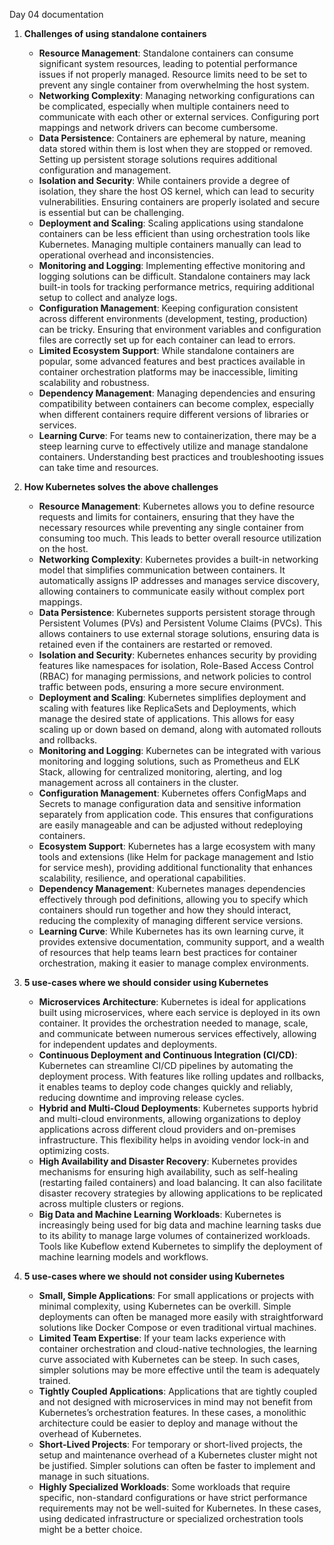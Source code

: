 Day 04 documentation

1. **Challenges of using standalone containers**
   - **Resource Management**: Standalone containers can consume significant system resources, leading to potential performance issues if not properly managed. Resource limits need to be set to prevent any single container from overwhelming the host system.
   - **Networking Complexity**: Managing networking configurations can be complicated, especially when multiple containers need to communicate with each other or external services. Configuring port mappings and network drivers can become cumbersome.
   - **Data Persistence**: Containers are ephemeral by nature, meaning data stored within them is lost when they are stopped or removed. Setting up persistent storage solutions requires additional configuration and management.
   - **Isolation and Security**: While containers provide a degree of isolation, they share the host OS kernel, which can lead to security vulnerabilities. Ensuring containers are properly isolated and secure is essential but can be challenging.
   - **Deployment and Scaling**: Scaling applications using standalone containers can be less efficient than using orchestration tools like Kubernetes. Managing multiple containers manually can lead to operational overhead and inconsistencies.
   - **Monitoring and Logging**: Implementing effective monitoring and logging solutions can be difficult. Standalone containers may lack built-in tools for tracking performance metrics, requiring additional setup to collect and analyze logs.
   - **Configuration Management**: Keeping configuration consistent across different environments (development, testing, production) can be tricky. Ensuring that environment variables and configuration files are correctly set up for each container can lead to errors.
   - **Limited Ecosystem Support**: While standalone containers are popular, some advanced features and best practices available in container orchestration platforms may be inaccessible, limiting scalability and robustness.
   - **Dependency Management**: Managing dependencies and ensuring compatibility between containers can become complex, especially when different containers require different versions of libraries or services.
   - **Learning Curve**: For teams new to containerization, there may be a steep learning curve to effectively utilize and manage standalone containers. Understanding best practices and troubleshooting issues can take time and resources.

2. **How Kubernetes solves the above challenges**
   - **Resource Management**: Kubernetes allows you to define resource requests and limits for containers, ensuring that they have the necessary resources while preventing any single container from consuming too much. This leads to better overall resource utilization on the host.
   - **Networking Complexity**: Kubernetes provides a built-in networking model that simplifies communication between containers. It automatically assigns IP addresses and manages service discovery, allowing containers to communicate easily without complex port mappings.
   - **Data Persistence**: Kubernetes supports persistent storage through Persistent Volumes (PVs) and Persistent Volume Claims (PVCs). This allows containers to use external storage solutions, ensuring data is retained even if the containers are restarted or removed.
   - **Isolation and Security**: Kubernetes enhances security by providing features like namespaces for isolation, Role-Based Access Control (RBAC) for managing permissions, and network policies to control traffic between pods, ensuring a more secure environment.
   - **Deployment and Scaling**: Kubernetes simplifies deployment and scaling with features like ReplicaSets and Deployments, which manage the desired state of applications. This allows for easy scaling up or down based on demand, along with automated rollouts and rollbacks.
   - **Monitoring and Logging**: Kubernetes can be integrated with various monitoring and logging solutions, such as Prometheus and ELK Stack, allowing for centralized monitoring, alerting, and log management across all containers in the cluster.
   - **Configuration Management**: Kubernetes offers ConfigMaps and Secrets to manage configuration data and sensitive information separately from application code. This ensures that configurations are easily manageable and can be adjusted without redeploying containers.
   - **Ecosystem Support**: Kubernetes has a large ecosystem with many tools and extensions (like Helm for package management and Istio for service mesh), providing additional functionality that enhances scalability, resilience, and operational capabilities.
   - **Dependency Management**: Kubernetes manages dependencies effectively through pod definitions, allowing you to specify which containers should run together and how they should interact, reducing the complexity of managing different service versions.
   - **Learning Curve**: While Kubernetes has its own learning curve, it provides extensive documentation, community support, and a wealth of resources that help teams learn best practices for container orchestration, making it easier to manage complex environments.

3. **5 use-cases where we should consider using Kubernetes**
   - **Microservices Architecture**: Kubernetes is ideal for applications built using microservices, where each service is deployed in its own container. It provides the orchestration needed to manage, scale, and communicate between numerous services effectively, allowing for independent updates and deployments.
   - **Continuous Deployment and Continuous Integration (CI/CD)**: Kubernetes can streamline CI/CD pipelines by automating the deployment process. With features like rolling updates and rollbacks, it enables teams to deploy code changes quickly and reliably, reducing downtime and improving release cycles.
   - **Hybrid and Multi-Cloud Deployments**: Kubernetes supports hybrid and multi-cloud environments, allowing organizations to deploy applications across different cloud providers and on-premises infrastructure. This flexibility helps in avoiding vendor lock-in and optimizing costs.
   - **High Availability and Disaster Recovery**: Kubernetes provides mechanisms for ensuring high availability, such as self-healing (restarting failed containers) and load balancing. It can also facilitate disaster recovery strategies by allowing applications to be replicated across multiple clusters or regions.
   - **Big Data and Machine Learning Workloads**: Kubernetes is increasingly being used for big data and machine learning tasks due to its ability to manage large volumes of containerized workloads. Tools like Kubeflow extend Kubernetes to simplify the deployment of machine learning models and workflows.

4. **5 use-cases where we should not consider using Kubernetes**
   - **Small, Simple Applications**: For small applications or projects with minimal complexity, using Kubernetes can be overkill. Simple deployments can often be managed more easily with straightforward solutions like Docker Compose or even traditional virtual machines.
   - **Limited Team Expertise**: If your team lacks experience with container orchestration and cloud-native technologies, the learning curve associated with Kubernetes can be steep. In such cases, simpler solutions may be more effective until the team is adequately trained.
   - **Tightly Coupled Applications**: Applications that are tightly coupled and not designed with microservices in mind may not benefit from Kubernetes’s orchestration features. In these cases, a monolithic architecture could be easier to deploy and manage without the overhead of Kubernetes.
   - **Short-Lived Projects**: For temporary or short-lived projects, the setup and maintenance overhead of a Kubernetes cluster might not be justified. Simpler solutions can often be faster to implement and manage in such situations.
   - **Highly Specialized Workloads**: Some workloads that require specific, non-standard configurations or have strict performance requirements may not be well-suited for Kubernetes. In these cases, using dedicated infrastructure or specialized orchestration tools might be a better choice.
